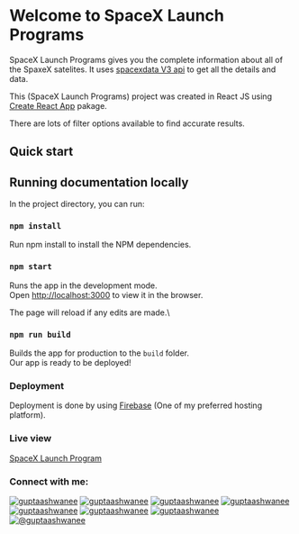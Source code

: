 # Welcome to SpaceX Launch Programs

SpaceX Launch Programs gives you the complete information about all of the SpaxeX satelites.
It uses [spacexdata V3 api](https://api.spacexdata.com/v3/launches?limit=100) to get all the details and data.

This (SpaceX Launch Programs) project was created in React JS using [Create React App](https://github.com/facebook/create-react-app) pakage.

There are lots of filter options available to find accurate results.

## Quick start

## Running documentation locally

In the project directory, you can run:

### `npm install`

Run npm install to install the NPM dependencies.

### `npm start`

Runs the app in the development mode.\
Open [http://localhost:3000](http://localhost:3000) to view it in the browser.

The page will reload if any edits are made.\

### `npm run build`

Builds the app for production to the `build` folder.\
Our app is ready to be deployed!

### Deployment

Deployment is done by using [Firebase](https://firebase.google.com/) (One of my preferred hosting platform).

### Live view

[SpaceX Launch Program](https://spacex-launchh.web.app/)

<h3 align="left">Connect with me:</h3>
<p align="left">
<a href="https://www.linkedin.com/in/guptaashwanee/" target="_blank"><img src="https://img.shields.io/badge/LinkedIn-brightgreen?style=social&logo=linkedin" alt="guptaashwanee" /></a>
<a href="https://instagram.com/guptaashwanee" target="_blank"><img src="https://img.shields.io/badge/Instagram-brightgreen?style=social&logo=instagram" alt="guptaashwanee" /></a>
<a href="https://github.com/guptaashwanee" target="_blank"><img src="https://img.shields.io/badge/Github-brightgreen?style=social&logo=github" alt="guptaashwanee" /></a>
<a href="https://twitter.com/guptaashwanee" target="_blank"><img src="https://img.shields.io/badge/Twitter-brightgreen?style=social&logo=twitter" alt="guptaashwanee" /></a>
<a href="https://www.dribbble.com/guptaashwanee" target="_blank"><img src="https://img.shields.io/badge/Dribbble-brightgreen?style=social&logo=dribbble" alt="guptaashwanee" /></a>
<a href="https://facebook.com/guptaashwanee" target="_blank"><img src="https://img.shields.io/badge/Facebook-brightgreen?style=social&logo=facebook" alt="guptaashwanee" /></a>
<a href="https://www.behance.net/guptaashwanee" target="_blank"><img src="https://img.shields.io/badge/Behance-brightgreen?style=social&logo=behance" alt="guptaashwanee" /></a>
<a href="https://medium.com/@guptaashwanee" target="_blank"><img src="https://img.shields.io/badge/Medium-brightgreen?style=social&logo=medium" alt="@guptaashwanee" /></a>
</p>
